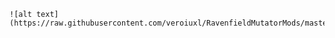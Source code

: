  	![alt text](https://raw.githubusercontent.com/veroiuxl/RavenfieldMutatorMods/master/AutoTurret/Screenshot_170.png)





